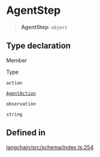 AgentStep
=========

> **AgentStep**: `object`

Type declaration[​](#type-declaration "Direct link to Type declaration")
------------------------------------------------------------------------

Member

Type

`action`

[`AgentAction`](/docs/api/schema/types/AgentAction)

`observation`

`string`

Defined in[​](#defined-in "Direct link to Defined in")
------------------------------------------------------

[langchain/src/schema/index.ts:254](https://github.com/hwchase17/langchainjs/blob/46e1734/langchain/src/schema/index.ts#L254)